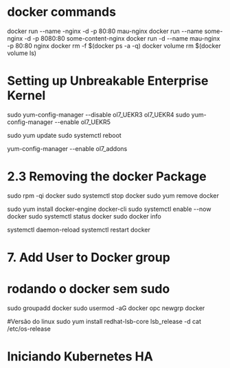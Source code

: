 # docker commands

docker run --name -nginx -d -p 80:80 mau-nginx
docker run --name some-nginx -d -p 8080:80 some-content-nginx
docker run -d --name mau-nginx -p 80:80 nginx
docker rm -f $(docker ps -a -q)
docker volume rm $(docker volume ls)



# Setting up Unbreakable Enterprise Kernel
sudo yum-config-manager --disable ol7_UEKR3 ol7_UEKR4
sudo yum-config-manager --enable ol7_UEKR5

sudo yum update
sudo systemctl reboot

yum-config-manager --enable ol7_addons

# 2.3 Removing the docker Package
sudo rpm -qi docker
sudo systemctl stop docker
sudo yum remove docker


sudo yum install docker-engine docker-cli
sudo systemctl enable --now docker
sudo systemctl status docker
sudo docker info

systemctl daemon-reload
systemctl restart docker

# 7. Add User to Docker group
# rodando o docker sem sudo
sudo groupadd docker
sudo usermod -aG docker opc
newgrp docker

#Versão do linux
sudo yum install redhat-lsb-core 
lsb_release -d 
cat /etc/os-release

# Iniciando Kubernetes HA

